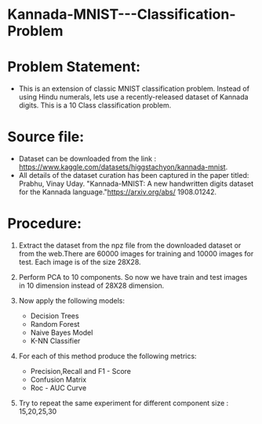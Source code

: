 # Kannada-MNIST---Classification-Problem

# Problem Statement:

* This is an extension of classic MNIST classification problem. Instead of using Hindu numerals, lets use a recently-released dataset of Kannada digits. This is a 10 Class classification
  problem.

# Source file:

* Dataset can be downloaded from the link : https://www.kaggle.com/datasets/higgstachyon/kannada-mnist.
* All details of the dataset curation has been captured in the paper titled: Prabhu, Vinay Uday. "Kannada-MNIST: A new handwritten digits dataset for the Kannada language."https://arxiv.org/abs/
  1908.01242.

# Procedure:

1. Extract the dataset from the npz file from the downloaded dataset or from the web.There are 60000 images for training and 10000 images for test. Each image is of the size 28X28.
   
2. Perform PCA to 10 components. So now we have train and test images in 10 dimension instead of 28X28 dimension.
   
3. Now apply the following models:

   * Decision Trees
   * Random Forest
   * Naive Bayes Model
   * K-NN Classifier
   
  

5. For each of this method produce the following metrics:

    * Precision,Recall and F1 - Score
    * Confusion Matrix
    * Roc - AUC Curve   
  

7. Try to repeat the same experiment for different component size : 15,20,25,30

